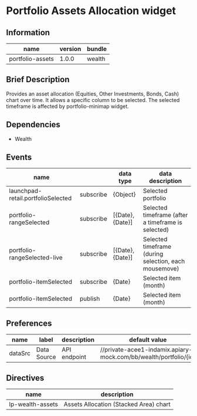 # Portfolio Assets Allocation widget


## Information
| name              | version | bundle |
| ------------------|---------| -------|
| portfolio-assets  | 1.0.0   | wealth |

## Brief Description

 Provides an asset allocation (Equities, Other Investments, Bonds, Cash) chart over time. It allows a specific column to be selected. The selected timeframe is affected by portfolio-minimap widget.

## Dependencies
* Wealth


## Events
| name                               |           | data type        | data description                                      |
|------------------------------------|-----------|------------------|-------------------------------------------------------|
| launchpad-retail.portfolioSelected | subscribe | {Object}         | Selected portfolio                                    |
| portfolio-rangeSelected            | subscribe | [{Date}, {Date}] | Selected timeframe (after a timeframe is selected)    |
| portfolio-rangeSelected-live       | subscribe | [{Date}, {Date}] | Selected timeframe (during selection, each mousemove) |
| portfolio-itemSelected             | subscribe | {Date}           | Selected item (month)                                 |
| portfolio-itemSelected             | publish   | {Date}           | Selected item (month)                                 |


## Preferences
| name    | label       | description  | default value                                                    |
|---------|-------------|--------------|------------------------------------------------------------------|
| dataSrc | Data Source | API endpoint | //private-acee1-indamix.apiary-mock.com/bb/wealth/portfolio/{id} |


## Directives
| name             | description                            |
| -----------------| ---------------------------------------|
| lp-wealth-assets | Assets Allocation (Stacked Area) chart |
